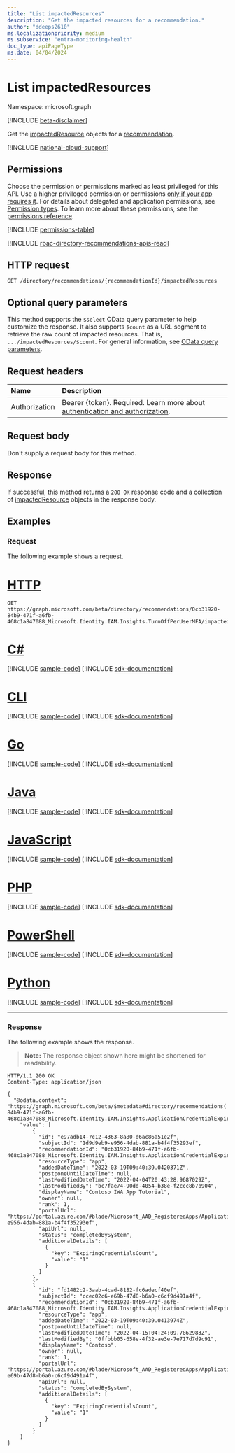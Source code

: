 ```yaml
---
title: "List impactedResources"
description: "Get the impacted resources for a recommendation."
author: "ddeeps2610"
ms.localizationpriority: medium
ms.subservice: "entra-monitoring-health"
doc_type: apiPageType
ms.date: 04/04/2024
---
```


# List impactedResources
Namespace: microsoft.graph

[!INCLUDE [beta-disclaimer](../../includes/beta-disclaimer.md)]

Get the [impactedResource](../resources/impactedresource.md) objects for a [recommendation](../resources/recommendation.md).

[!INCLUDE [national-cloud-support](../../includes/all-clouds.md)]

## Permissions
Choose the permission or permissions marked as least privileged for this API. Use a higher privileged permission or permissions [only if your app requires it](/graph/permissions-overview#best-practices-for-using-microsoft-graph-permissions). For details about delegated and application permissions, see [Permission types](/graph/permissions-overview#permission-types). To learn more about these permissions, see the [permissions reference](/graph/permissions-reference).

<!-- { "blockType": "permissions", "name": "recommendation_list_impactedresources" } -->
[!INCLUDE [permissions-table](../includes/permissions/recommendation-list-impactedresources-permissions.md)]

[!INCLUDE [rbac-directory-recommendations-apis-read](../includes/rbac-for-apis/rbac-directory-recommendations-apis-read.md)]

## HTTP request

<!-- {
  "blockType": "ignored"
}
-->
``` http
GET /directory/recommendations/{recommendationId}/impactedResources
```

## Optional query parameters
This method supports the `$select` OData query parameter to help customize the response. It also supports `$count` as a URL segment to retrieve the raw count of impacted resources. That is, `.../impactedResources/$count`. For general information, see [OData query parameters](/graph/query-parameters).

## Request headers
|Name|Description|
|:---|:---|
|Authorization|Bearer {token}. Required. Learn more about [authentication and authorization](/graph/auth/auth-concepts).|

## Request body
Don't supply a request body for this method.

## Response

If successful, this method returns a `200 OK` response code and a collection of [impactedResource](../resources/impactedresource.md) objects in the response body.

## Examples

### Request
The following example shows a request.
# [HTTP](#tab/http)
<!-- {
  "blockType": "request",
  "name": "list_impactedresource",
  "sampleKeys": ["0cb31920-84b9-471f-a6fb-468c1a847088_Microsoft.Identity.IAM.Insights.TurnOffPerUserMFA"]
}
-->
``` http
GET https://graph.microsoft.com/beta/directory/recommendations/0cb31920-84b9-471f-a6fb-468c1a847088_Microsoft.Identity.IAM.Insights.TurnOffPerUserMFA/impactedResources
```

# [C#](#tab/csharp)
[!INCLUDE [sample-code](../includes/snippets/csharp/list-impactedresource-csharp-snippets.md)]
[!INCLUDE [sdk-documentation](../includes/snippets/snippets-sdk-documentation-link.md)]

# [CLI](#tab/cli)
[!INCLUDE [sample-code](../includes/snippets/cli/list-impactedresource-cli-snippets.md)]
[!INCLUDE [sdk-documentation](../includes/snippets/snippets-sdk-documentation-link.md)]

# [Go](#tab/go)
[!INCLUDE [sample-code](../includes/snippets/go/list-impactedresource-go-snippets.md)]
[!INCLUDE [sdk-documentation](../includes/snippets/snippets-sdk-documentation-link.md)]

# [Java](#tab/java)
[!INCLUDE [sample-code](../includes/snippets/java/list-impactedresource-java-snippets.md)]
[!INCLUDE [sdk-documentation](../includes/snippets/snippets-sdk-documentation-link.md)]

# [JavaScript](#tab/javascript)
[!INCLUDE [sample-code](../includes/snippets/javascript/list-impactedresource-javascript-snippets.md)]
[!INCLUDE [sdk-documentation](../includes/snippets/snippets-sdk-documentation-link.md)]

# [PHP](#tab/php)
[!INCLUDE [sample-code](../includes/snippets/php/list-impactedresource-php-snippets.md)]
[!INCLUDE [sdk-documentation](../includes/snippets/snippets-sdk-documentation-link.md)]

# [PowerShell](#tab/powershell)
[!INCLUDE [sample-code](../includes/snippets/powershell/list-impactedresource-powershell-snippets.md)]
[!INCLUDE [sdk-documentation](../includes/snippets/snippets-sdk-documentation-link.md)]

# [Python](#tab/python)
[!INCLUDE [sample-code](../includes/snippets/python/list-impactedresource-python-snippets.md)]
[!INCLUDE [sdk-documentation](../includes/snippets/snippets-sdk-documentation-link.md)]

---

### Response
The following example shows the response.
>**Note:** The response object shown here might be shortened for readability.
<!-- {
  "blockType": "response",
  "truncated": true,
  "@odata.type": "Collection(microsoft.graph.impactedResource)"
}
-->
``` http
HTTP/1.1 200 OK
Content-Type: application/json

{
  "@odata.context": "https://graph.microsoft.com/beta/$metadata#directory/recommendations('0cb31920-84b9-471f-a6fb-468c1a847088_Microsoft.Identity.IAM.Insights.ApplicationCredentialExpiry')/impactedResources",
    "value": [
        {
          "id": "e97adb14-7c12-4363-8a80-d6ac86a51e2f",
          "subjectId": "1d9d9eb9-e956-4dab-881a-b4f4f35293ef",
          "recommendationId": "0cb31920-84b9-471f-a6fb-468c1a847088_Microsoft.Identity.IAM.Insights.ApplicationCredentialExpiry",
          "resourceType": "app",
          "addedDateTime": "2022-03-19T09:40:39.0420371Z",
          "postponeUntilDateTime": null,
          "lastModifiedDateTime": "2022-04-04T20:43:28.9687029Z",
          "lastModifiedBy": "bc7fae74-90dd-4054-b38e-f2ccc8b7b904",
          "displayName": "Contoso IWA App Tutorial",
          "owner": null,
          "rank": 1,
          "portalUrl": "https://portal.azure.com/#blade/Microsoft_AAD_RegisteredApps/ApplicationMenuBlade/Credentials/appId/1d9d9eb9-e956-4dab-881a-b4f4f35293ef",
          "apiUrl": null,
          "status": "completedBySystem",
          "additionalDetails": [
            {
              "key": "ExpiringCredentialsCount",
              "value": "1"
            }
          ]
        },
        {
          "id": "fd1482c2-3aab-4cad-8182-fc6adecf40ef",
          "subjectId": "ccec02c6-e69b-47d8-b6a0-c6cf9d491a4f",
          "recommendationId": "0cb31920-84b9-471f-a6fb-468c1a847088_Microsoft.Identity.IAM.Insights.ApplicationCredentialExpiry",
          "resourceType": "app",
          "addedDateTime": "2022-03-19T09:40:39.0413974Z",
          "postponeUntilDateTime": null,
          "lastModifiedDateTime": "2022-04-15T04:24:09.7862983Z",
          "lastModifiedBy": "0ffbbb05-658e-4f32-ae3e-7e717d7d9c91",
          "displayName": "Contoso",
          "owner": null,
          "rank": 1,
          "portalUrl": "https://portal.azure.com/#blade/Microsoft_AAD_RegisteredApps/ApplicationMenuBlade/Credentials/appId/ccec02c6-e69b-47d8-b6a0-c6cf9d491a4f",
          "apiUrl": null,
          "status": "completedBySystem",
          "additionalDetails": [
            {
              "key": "ExpiringCredentialsCount",
              "value": "1"
            }
          ]
        }
    ]
}
```

